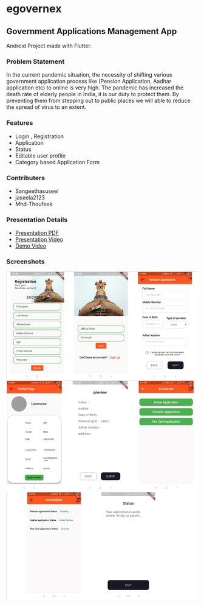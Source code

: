# egovernex



## Government Applications Management App
Android Project made with Flutter.
### Problem Statement
In the current pandemic situation, the necessity of shifting various
government application process like (Pension Application, Aadhar
application etc) to online is very high.
The pandemic has increased the death rate of elderly people in India, it is our
duty to protect them. By preventing them from stepping out to public places
we will able to reduce the spread of virus to an extent.
### Features
- Login , Registration
- Application 
- Status
- Editable user profile
- Category based Application Form
### Contributers
- Sangeethasuseel
- jaseela2123
- Mhd-Thoufeek
### Presentation Details
- [Presentation PDF](https://github.com/Sangeethasuseel/2022_IBM_Code_Challenge_Egovernex/blob/main/E-governex%20(2)%20(1).pdf)
- [Presentation Video](https://github.com/Sangeethasuseel/2022_IBM_Code_Challenge_Egovernex/blob/main/presentation_video.mp4)
- [Demo Video](https://github.com/Sangeethasuseel/2022_IBM_Code_Challenge_Egovernex/blob/main/Demo.mp4)

### Screenshots
<img  src="https://github.com/Sangeethasuseel/2022_IBM_Code_Challenge_Egovernex/blob/main/blob/login.jpeg">
<img  src="https://github.com/Sangeethasuseel/2022_IBM_Code_Challenge_Egovernex/blob/main/blob/second.jpeg">
<img  src="https://github.com/Sangeethasuseel/2022_IBM_Code_Challenge_Egovernex/blob/main/blob/third.jpeg">
